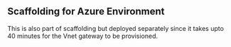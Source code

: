 ## Scaffolding for Azure Environment

This is also part of scaffolding but deployed separately since it takes upto 40 minutes for the Vnet gateway to be provisioned.